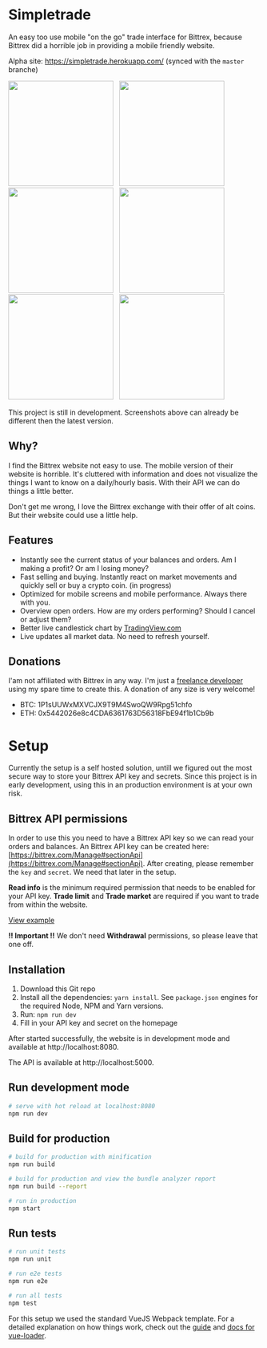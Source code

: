 # Simpletrade

An easy too use mobile "on the go" trade interface for Bittrex, because Bittrex did a horrible job in providing a mobile friendly website.

Alpha site: https://simpletrade.herokuapp.com/ (synced with the `master` branche)

<img src="https://www.dropbox.com/s/zim7funbj5kx4m3/IMG_2876.PNG?raw=1" width="210">&nbsp;&nbsp;&nbsp;<img src="https://www.dropbox.com/s/moc84sytyx5uvzj/IMG_2877.PNG?raw=1" width="210">&nbsp;&nbsp;&nbsp;<img src="https://www.dropbox.com/s/33n5wsc27beqkbz/IMG_2878.PNG?raw=1" width="210">&nbsp;&nbsp;&nbsp;<img src="https://www.dropbox.com/s/yyfhcy172cvhuyp/IMG_2879.PNG?raw=1" width="210">&nbsp;&nbsp;&nbsp;<img src="https://www.dropbox.com/s/p6zk2m4t8i7erx1/IMG_2880.PNG?raw=1" width="210">&nbsp;&nbsp;&nbsp;<img src="https://www.dropbox.com/s/egxqxp4clm9p2ok/IMG_2875.PNG?raw=1" width="210">

This project is still in development. Screenshots above can already be different then the latest version.

## Why?
I find the Bittrex website not easy to use. The mobile version of their website is horrible. It's cluttered with information and does not visualize the things I want to know on a daily/hourly basis. With their API we can do things a little better.

Don't get me wrong, I love the Bittrex exchange with their offer of alt coins. But their website could use a little help.

## Features
- Instantly see the current status of your balances and orders. Am I making a profit? Or am I losing money?
- Fast selling and buying. Instantly react on market movements and quickly sell or buy a crypto coin. (in progress)
- Optimized for mobile screens and mobile performance. Always there with you.
- Overview open orders. How are my orders performing? Should I cancel or adjust them?
- Better live candlestick chart by [TradingView.com](https://www.tradingview.com/)
- Live updates all market data. No need to refresh yourself.

## Donations
I'am not affiliated with Bittrex in any way. I'm just a [freelance developer](https://www.linkedin.com/in/jvandenaardweg/) using my spare time to create this. A donation of any size is very welcome!

- BTC: 1P1sUUWxMXVCJX9T9M4SwoQW9Rpg51chfo
- ETH: 0x5442026e8c4CDA6361763D56318FbE94f1b1Cb9b

# Setup
Currently the setup is a self hosted solution, untill we figured out the most secure way to store your Bittrex API key and secrets. Since this project is in early development, using this in an production environment is at your own risk.

## Bittrex API permissions
In order to use this you need to have a Bittrex API key so we can read your orders and balances. An Bittrex API key can be created here: [https://bittrex.com/Manage#sectionApi](https://bittrex.com/Manage#sectionApi). After creating, please remember the `key` and `secret`. We need that later in the setup.

**Read info** is the minimum required permission that needs to be enabled for your API key. **Trade limit** and **Trade market** are required if you want to trade from within the website. 

[View example](https://www.dropbox.com/s/h6d7r3qdox0fvt7/bittrexapikeypermissions.png?raw=1)

**!! Important !!**
We don't need **Withdrawal** permissions, so please leave that one off.

## Installation
1. Download this Git repo
2. Install all the dependencies: `yarn install`. See `package.json` engines for the required Node, NPM and Yarn versions.
3. Run: `npm run dev`
4. Fill in your API key and secret on the homepage

After started successfully, the website is in development mode and available at http://localhost:8080.

The API is available at http://localhost:5000.

## Run development mode
``` bash
# serve with hot reload at localhost:8080
npm run dev
```

## Build for production
``` bash
# build for production with minification
npm run build

# build for production and view the bundle analyzer report
npm run build --report

# run in production
npm start
```

## Run tests
``` bash
# run unit tests
npm run unit

# run e2e tests
npm run e2e

# run all tests
npm test
```

For this setup we used the standard VueJS Webpack template. For a detailed explanation on how things work, check out the [guide](http://vuejs-templates.github.io/webpack/) and [docs for vue-loader](http://vuejs.github.io/vue-loader).
